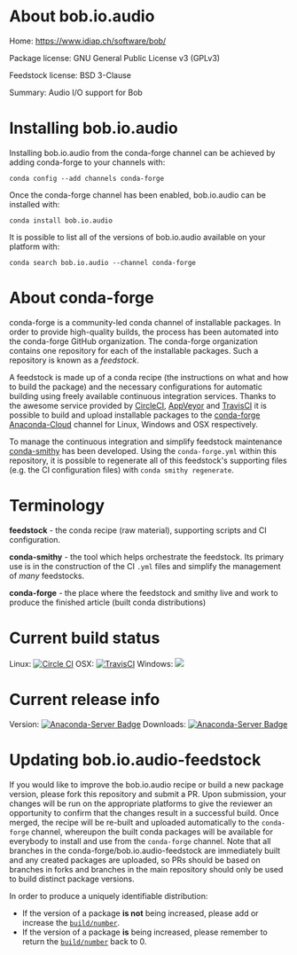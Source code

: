 About bob.io.audio
==================

Home: https://www.idiap.ch/software/bob/

Package license: GNU General Public License v3 (GPLv3)

Feedstock license: BSD 3-Clause

Summary: Audio I/O support for Bob



Installing bob.io.audio
=======================

Installing bob.io.audio from the conda-forge channel can be achieved by adding conda-forge to your channels with:

```
conda config --add channels conda-forge
```

Once the conda-forge channel has been enabled, bob.io.audio can be installed with:

```
conda install bob.io.audio
```

It is possible to list all of the versions of bob.io.audio available on your platform with:

```
conda search bob.io.audio --channel conda-forge
```


About conda-forge
=================

conda-forge is a community-led conda channel of installable packages.
In order to provide high-quality builds, the process has been automated into the
conda-forge GitHub organization. The conda-forge organization contains one repository
for each of the installable packages. Such a repository is known as a *feedstock*.

A feedstock is made up of a conda recipe (the instructions on what and how to build
the package) and the necessary configurations for automatic building using freely
available continuous integration services. Thanks to the awesome service provided by
[CircleCI](https://circleci.com/), [AppVeyor](http://www.appveyor.com/)
and [TravisCI](https://travis-ci.org/) it is possible to build and upload installable
packages to the [conda-forge](https://anaconda.org/conda-forge)
[Anaconda-Cloud](http://docs.anaconda.org/) channel for Linux, Windows and OSX respectively.

To manage the continuous integration and simplify feedstock maintenance
[conda-smithy](http://github.com/conda-forge/conda-smithy) has been developed.
Using the ``conda-forge.yml`` within this repository, it is possible to regenerate all of
this feedstock's supporting files (e.g. the CI configuration files) with ``conda smithy regenerate``.


Terminology
===========

**feedstock** - the conda recipe (raw material), supporting scripts and CI configuration.

**conda-smithy** - the tool which helps orchestrate the feedstock.
                   Its primary use is in the construction of the CI ``.yml`` files
                   and simplify the management of *many* feedstocks.

**conda-forge** - the place where the feedstock and smithy live and work to
                  produce the finished article (built conda distributions)

Current build status
====================

Linux: [![Circle CI](https://circleci.com/gh/conda-forge/bob.io.audio-feedstock.svg?style=shield)](https://circleci.com/gh/conda-forge/bob.io.audio-feedstock)
OSX: [![TravisCI](https://travis-ci.org/conda-forge/bob.io.audio-feedstock.svg?branch=master)](https://travis-ci.org/conda-forge/bob.io.audio-feedstock)
Windows: ![](https://cdn.rawgit.com/conda-forge/conda-smithy/90845bba35bec53edac7a16638aa4d77217a3713/conda_smithy/static/disabled.svg)

Current release info
====================
Version: [![Anaconda-Server Badge](https://anaconda.org/conda-forge/bob.io.audio/badges/version.svg)](https://anaconda.org/conda-forge/bob.io.audio)
Downloads: [![Anaconda-Server Badge](https://anaconda.org/conda-forge/bob.io.audio/badges/downloads.svg)](https://anaconda.org/conda-forge/bob.io.audio)


Updating bob.io.audio-feedstock
===============================

If you would like to improve the bob.io.audio recipe or build a new
package version, please fork this repository and submit a PR. Upon submission,
your changes will be run on the appropriate platforms to give the reviewer an
opportunity to confirm that the changes result in a successful build. Once
merged, the recipe will be re-built and uploaded automatically to the
`conda-forge` channel, whereupon the built conda packages will be available for
everybody to install and use from the `conda-forge` channel.
Note that all branches in the conda-forge/bob.io.audio-feedstock are
immediately built and any created packages are uploaded, so PRs should be based
on branches in forks and branches in the main repository should only be used to
build distinct package versions.

In order to produce a uniquely identifiable distribution:
 * If the version of a package **is not** being increased, please add or increase
   the [``build/number``](http://conda.pydata.org/docs/building/meta-yaml.html#build-number-and-string).
 * If the version of a package **is** being increased, please remember to return
   the [``build/number``](http://conda.pydata.org/docs/building/meta-yaml.html#build-number-and-string)
   back to 0.
